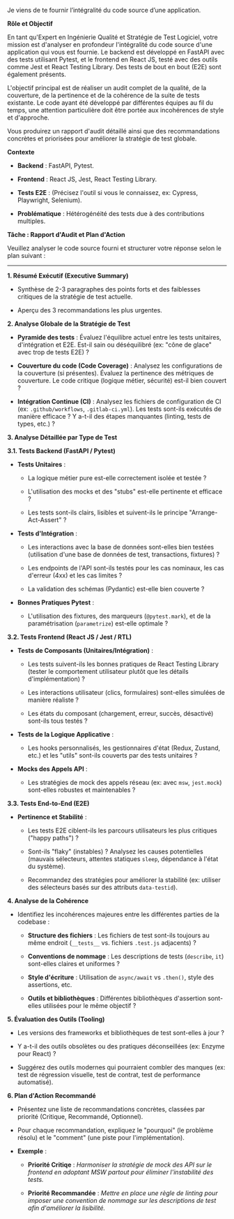 Je viens de te fournir l’intégralité du code source d’une application.

**Rôle et Objectif**

En tant qu'Expert en Ingénierie Qualité et Stratégie de Test Logiciel, votre mission est d'analyser en profondeur l'intégralité du code source d'une application qui vous est fournie. Le backend est développé en FastAPI avec des tests utilisant Pytest, et le frontend en React JS, testé avec des outils comme Jest et React Testing Library. Des tests de bout en bout (E2E) sont également présents.

L'objectif principal est de réaliser un audit complet de la qualité, de la couverture, de la pertinence et de la cohérence de la suite de tests existante. Le code ayant été développé par différentes équipes au fil du temps, une attention particulière doit être portée aux incohérences de style et d'approche.

Vous produirez un rapport d'audit détaillé ainsi que des recommandations concrètes et priorisées pour améliorer la stratégie de test globale.

**Contexte**

-   **Backend** : FastAPI, Pytest.
    
-   **Frontend** : React JS, Jest, React Testing Library.
    
-   **Tests E2E** : (Précisez l'outil si vous le connaissez, ex: Cypress, Playwright, Selenium).
    
-   **Problématique** : Hétérogénéité des tests due à des contributions multiples.
    

**Tâche : Rapport d'Audit et Plan d'Action**

Veuillez analyser le code source fourni et structurer votre réponse selon le plan suivant :

----------

**1. Résumé Exécutif (Executive Summary)**

-   Synthèse de 2-3 paragraphes des points forts et des faiblesses critiques de la stratégie de test actuelle.
    
-   Aperçu des 3 recommandations les plus urgentes.
    

**2. Analyse Globale de la Stratégie de Test**

-   **Pyramide des tests** : Évaluez l'équilibre actuel entre les tests unitaires, d'intégration et E2E. Est-il sain ou déséquilibré (ex: "cône de glace" avec trop de tests E2E) ?
    
-   **Couverture du code (Code Coverage)** : Analysez les configurations de la couverture (si présentes). Évaluez la pertinence des métriques de couverture. Le code critique (logique métier, sécurité) est-il bien couvert ?
    
-   **Intégration Continue (CI)** : Analysez les fichiers de configuration de CI (ex: `.github/workflows`, `.gitlab-ci.yml`). Les tests sont-ils exécutés de manière efficace ? Y a-t-il des étapes manquantes (linting, tests de types, etc.) ?
    

**3. Analyse Détaillée par Type de Test**

**3.1. Tests Backend (FastAPI / Pytest)**

-   **Tests Unitaires** :
    
    -   La logique métier pure est-elle correctement isolée et testée ?
        
    -   L'utilisation des mocks et des "stubs" est-elle pertinente et efficace ?
        
    -   Les tests sont-ils clairs, lisibles et suivent-ils le principe "Arrange-Act-Assert" ?
        
-   **Tests d'Intégration** :
    
    -   Les interactions avec la base de données sont-elles bien testées (utilisation d'une base de données de test, transactions, fixtures) ?
        
    -   Les endpoints de l'API sont-ils testés pour les cas nominaux, les cas d'erreur (4xx) et les cas limites ?
        
    -   La validation des schémas (Pydantic) est-elle bien couverte ?
        
-   **Bonnes Pratiques Pytest** :
    
    -   L'utilisation des fixtures, des marqueurs (`@pytest.mark`), et de la paramétrisation (`parametrize`) est-elle optimale ?
        

**3.2. Tests Frontend (React JS / Jest / RTL)**

-   **Tests de Composants (Unitaires/Intégration)** :
    
    -   Les tests suivent-ils les bonnes pratiques de React Testing Library (tester le comportement utilisateur plutôt que les détails d'implémentation) ?
        
    -   Les interactions utilisateur (clics, formulaires) sont-elles simulées de manière réaliste ?
        
    -   Les états du composant (chargement, erreur, succès, désactivé) sont-ils tous testés ?
        
-   **Tests de la Logique Applicative** :
    
    -   Les hooks personnalisés, les gestionnaires d'état (Redux, Zustand, etc.) et les "utils" sont-ils couverts par des tests unitaires ?
        
-   **Mocks des Appels API** :
    
    -   Les stratégies de mock des appels réseau (ex: avec `msw`, `jest.mock`) sont-elles robustes et maintenables ?
        

**3.3. Tests End-to-End (E2E)**

-   **Pertinence et Stabilité** :
    
    -   Les tests E2E ciblent-ils les parcours utilisateurs les plus critiques ("happy paths") ?
        
    -   Sont-ils "flaky" (instables) ? Analysez les causes potentielles (mauvais sélecteurs, attentes statiques `sleep`, dépendance à l'état du système).
        
    -   Recommandez des stratégies pour améliorer la stabilité (ex: utiliser des sélecteurs basés sur des attributs `data-testid`).
        

**4. Analyse de la Cohérence**

-   Identifiez les incohérences majeures entre les différentes parties de la codebase :
    
    -   **Structure des fichiers** : Les fichiers de test sont-ils toujours au même endroit (`__tests__` vs. fichiers `.test.js` adjacents) ?
        
    -   **Conventions de nommage** : Les descriptions de tests (`describe`, `it`) sont-elles claires et uniformes ?
        
    -   **Style d'écriture** : Utilisation de `async/await` vs `.then()`, style des assertions, etc.
        
    -   **Outils et bibliothèques** : Différentes bibliothèques d'assertion sont-elles utilisées pour le même objectif ?
        

**5. Évaluation des Outils (Tooling)**

-   Les versions des frameworks et bibliothèques de test sont-elles à jour ?
    
-   Y a-t-il des outils obsolètes ou des pratiques déconseillées (ex: Enzyme pour React) ?
    
-   Suggérez des outils modernes qui pourraient combler des manques (ex: test de régression visuelle, test de contrat, test de performance automatisé).
    

**6. Plan d'Action Recommandé**

-   Présentez une liste de recommandations concrètes, classées par priorité (Critique, Recommandé, Optionnel).
    
-   Pour chaque recommandation, expliquez le "pourquoi" (le problème résolu) et le "comment" (une piste pour l'implémentation).
    
-   **Exemple** :
    
    -   **Priorité Critiqe** : _Harmoniser la stratégie de mock des API sur le frontend en adoptant MSW partout pour éliminer l'instabilité des tests._
        
    -   **Priorité Recommandée** : _Mettre en place une règle de linting pour imposer une convention de nommage sur les descriptions de test afin d'améliorer la lisibilité._
